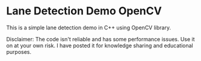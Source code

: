 # Lane Detection Demo OpenCV
This is a simple lane detection demo in C++ using OpenCV library. 

Disclaimer:
The code isn't reliable and has some performance issues. Use it on at your own risk. I have posted it for 
knowledge sharing and educational purposes.
